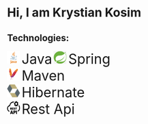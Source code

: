 <h1>Hi, I am Krystian Kosim</h1>
<h2> Technologies: </h2>
<img src="src/java.png" width="30" height="30">   <font size="+3">Java</font>
<img src="src/spring.png" width="30" height="30"> <font size="+3">Spring</font> </br>
<img src="src/maven.png" width="30" height="30"> <font size="+3">Maven</font> </br>
<img src="src/hibernate.png" width="30" height="30"> <font size="+3">Hibernate </font></br>
<img src="src/rest-api.png" width="30" height="30"> <font size="+3">Rest Api</font></br>



